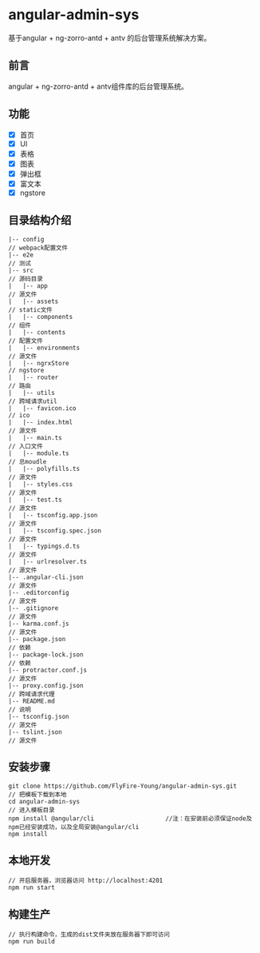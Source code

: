 # angular-admin-sys #
基于angular + ng-zorro-antd + antv 的后台管理系统解决方案。
## 前言 ##
angular + ng-zorro-antd + antv组件库的后台管理系统。

## 功能 ##
- [x] 首页
- [x] UI
- [x] 表格
- [x] 图表
- [x] 弹出框
- [x] 富文本
- [x] ngstore

## 目录结构介绍 ##

	|-- config                                                            // webpack配置文件
	|-- e2e                                                               // 测试
	|-- src                                                               // 源码目录
	|   |-- app                                                           // 源文件
	|   |-- assets                   	                                    // static文件
	|   |-- components                   	                                // 组件
	|   |-- contents                 	                                    // 配置文件
	|   |-- environments                  	                              // 源文件
	|   |-- ngrxStore                 	                                  // ngstore
	|   |-- router                                                        // 路由
	|   |-- utils                                                         // 跨域请求util
	|   |-- favicon.ico                                                   // ico
	|   |-- index.html                                                    // 源文件
	|   |-- main.ts                                                       // 入口文件
	|   |-- module.ts                                                     // 总moudle
	|   |-- polyfills.ts                                                  // 源文件
	|   |-- styles.css                                                    // 源文件
	|   |-- test.ts                                                       // 源文件
	|   |-- tsconfig.app.json                                             // 源文件
	|   |-- tsconfig.spec.json                                            // 源文件
	|   |-- typings.d.ts                                                  // 源文件
	|   |-- urlresolver.ts                                                // 源文件
	|-- .angular-cli.json                                                 // 源文件
	|-- .editorconfig                                                     // 源文件
	|-- .gitignore                                                        // 源文件
	|-- karma.conf.js                                                     // 源文件
	|-- package.json                                                      // 依赖
	|-- package-lock.json                                                 // 依赖
	|-- protractor.conf.js                                                // 源文件
	|-- proxy.config.json                                                 // 跨域请求代理
	|-- README.md                                                         // 说明
	|-- tsconfig.json                                                     // 源文件
	|-- tslint.json                                                       // 源文件

	

## 安装步骤 ##

	git clone https://github.com/FlyFire-Young/angular-admin-sys.git      // 把模板下载到本地
	cd angular-admin-sys                                                  // 进入模板目录
	npm install @angular/cli                    //注：在安装前必须保证node及npm已经安装成功，以及全局安装@angular/cli
	npm install   

## 本地开发 ##

	// 开启服务器，浏览器访问 http://localhost:4201
	npm run start

## 构建生产 ##

	// 执行构建命令，生成的dist文件夹放在服务器下即可访问
	npm run build

